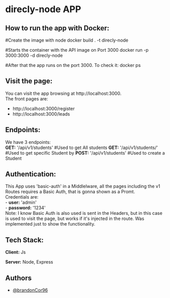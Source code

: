 # direcly-node APP

## How to run the app with Docker:
#Create the image with node
docker build . -t direcly-node

#Starts the container with the API image on Port 3000
docker run -p 3000:3000 -d direcly-node

#After that the app runs on the port 3000. To check it: 
docker ps

## Visit the page:
You can visit the app browsing at http://localhost:3000.<br>
The front pages are:<br>
 - http://localhost:3000/register<br>
 - http://localhost:3000/leads<br>

## Endpoints:
We have 3 endpoints:<br>
**GET:** '/api/v1/students' #Used to get All students
**GET:** '/api/v1/students/<studentID>' #Used to get specific Student by <studentID>
**POST:** '/api/v1/students' #Used to create a Student

## Authentication:
This App uses 'basic-auth' in a Middlelware, all the pages including the v1 Routes requires a Basic Auth, that is gonna shown as a Promt. <br>
    Credentials are:<br>
    - **user:** 'admin'<br>
    - **password:** '1234'<br>
Note: I know Basic Auth is also used is sent in the Headers, but in this case is used to visit the page, but works if it's injected in the route. Was implemented just to show the functionality.


## Tech Stack:

**Client:** Js

**Server:** Node, Express

## Authors

- [@brandonCor96](https://github.com/brandonCor96)